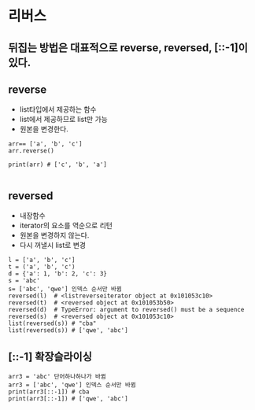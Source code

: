 # 리버스

## 뒤집는 방법은 대표적으로 reverse, reversed, [::-1]이 있다.

## reverse

- list타입에서 제공하는 함수
- list에서 제공하므로 list만 가능
- 원본을 변경한다.

```
arr== ['a', 'b', 'c']
arr.reverse()

print(arr) # ['c', 'b', 'a']


```

## reversed

- 내장함수
- iterator의 요소를 역순으로 리턴
- 원본을 변경하지 않는다.
- 다시 꺼낼시 list로 변경

```
l = ['a', 'b', 'c']
t = ('a', 'b', 'c')
d = {'a': 1, 'b': 2, 'c': 3}
s = 'abc'
s= ['abc', 'qwe'] 인덱스 순서만 바뀜
reversed(l)  # <listreverseiterator object at 0x101053c10>
reversed(t)  # <reversed object at 0x101053b50>
reversed(d)  # TypeError: argument to reversed() must be a sequence
reversed(s)  # <reversed object at 0x101053c10>
list(reversed(s)) # "cba"
list(reversed(s)) # ['qwe', 'abc']

```

## [::-1] 확장슬라이싱

```
arr3 = 'abc' 단어하나하나가 바뀜
arr3 = ['abc', 'qwe'] 인덱스 순서만 바뀜
print(arr3[::-1]) # cba
print(arr3[::-1]) # ['qwe', 'abc']

```
